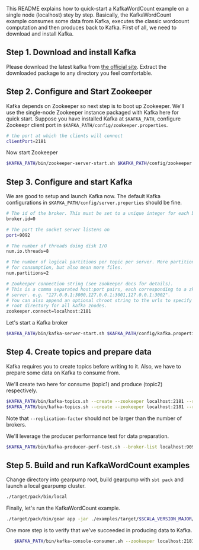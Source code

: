 This README explains how to quick-start a KafkaWordCount example on a single node (localhost) stey by step. Basically, the KafkaWordCount example consumes some data from Kafka, executes the classic wordcount computation and then produces back to Kafka. First of all, we need to download and install Kafka. 

## Step 1. Download and install Kafka

Please download the latest kafka from [the official site](http://kafka.apache.org/downloads.html). Extract the downloaded package to any directory you feel comfortable.

## Step 2. Configure and Start Zookeeper

Kafka depends on Zookeeper so next step is to boot up Zookeeper. We'll use the single-node Zookeeper instance packaged with Kafka here for quick start. Suppose you have installed Kafka at `$KAFKA_PATH`, configure Zookeepr client port in  `$KAFKA_PATH/config/zookeeper.properties`.

   ```bash
   # the port at which the clients will connect
   clientPort=2181
   ```

Now start Zookeeper

   ```bash
   $KAFKA_PATH/bin/zookeeper-server-start.sh $KAFKA_PATH/config/zookeeper.properties
   ```
  
## Step 3. Configure and start Kafka

We are good to setup and launch Kafka now. The default Kafka configurations in `$KAFKA_PATH/config/server.properties` should be fine.

   ```bash
   # The id of the broker. This must be set to a unique integer for each broker.
   broker.id=0

   # The port the socket server listens on
   port=9092

   # The number of threads doing disk I/O
   num.io.threads=8

   # The number of logical partitions per topic per server. More partitions allow greater parallelism
   # for consumption, but also mean more files.
   num.partitions=2

   # Zookeeper connection string (see zookeeper docs for details).
   # This is a comma separated host:port pairs, each corresponding to a zk
   # server. e.g. "127.0.0.1:3000,127.0.0.1:3001,127.0.0.1:3002".
   # You can also append an optional chroot string to the urls to specify the
   # root directory for all kafka znodes.
   zookeeper.connect=localhost:2181
   ```

Let's start a Kafka broker

   ```bash
   $KAFKA_PATH/bin/kafka-server-start.sh $KAFKA_PATH/config/kafka.properties
   ```

## Step 4. Create topics and prepare data

Kafka requires you to create topics before writing to it. Also, we have to prepare some data on Kafka to consume from.

We'll create two here for consume (topic1) and produce (topic2) respectively.

   ```bash
   $KAFKA_PATH/bin/kafka-topics.sh --create --zookeeper localhost:2181 --replication-factor 1 --partitions 1 --topic topic1
   $KAFKA_PATH/bin/kafka-topics.sh --create --zookeeper localhost:2181 --replication-factor 1 --partitions 1 --topic topic2
   ```
   
Note that `--replication-factor` should not be larger than the number of brokers. 
   
We'll leverage the producer performance test for data preparation.   
   
   ```bash
   $KAFKA_PATH/bin/kafka-producer-perf-test.sh --broker-list localhost:9092 --topic topic1 --messages 500000000
   ```

## Step 5. Build and run KafkaWordCount examples

Change directory into gearpump root, build gearpump with `sbt pack` and launch a local gearpump cluster.

   ```bash
   ./target/pack/bin/local
   ```
   
Finally, let's run the KafkaWordCount example.

   ```bash
   ./target/pack/bin/gear app -jar ./examples/target/$SCALA_VERSION_MAJOR/gearpump-examples-assembly-$VERSION.jar io.gearpump.streaming.examples.kafka.wordcount.KafkaWordCount
   ```

One more step is to verify that we've succeeded in producing data to Kafka.

```bash
   $KAFKA_PATH/bin/kafka-console-consumer.sh --zookeeper localhost:2181 --from-beginning --topic topic2
```

